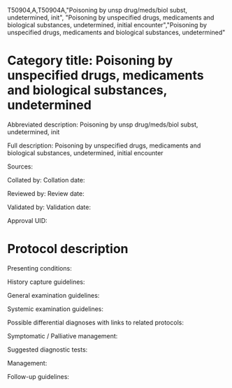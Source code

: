 T50904,A,T50904A,"Poisoning by unsp drug/meds/biol subst, undetermined, init", "Poisoning by unspecified drugs, medicaments and biological substances, undetermined, initial encounter","Poisoning by unspecified drugs, medicaments and biological substances, undetermined"
# Category title: Poisoning by unspecified drugs, medicaments and biological substances, undetermined

Abbreviated description: Poisoning by unsp drug/meds/biol subst, undetermined, init

Full description: Poisoning by unspecified drugs, medicaments and biological substances, undetermined, initial encounter

Sources:

Collated by:
Collation date:

Reviewed by:
Review date:

Validated by:
Validation date:

Approval UID:

# Protocol description

Presenting conditions:

History capture guidelines:

General examination guidelines:

Systemic examination guidelines:

Possible differential diagnoses with links to related protocols:

Symptomatic / Palliative management:

Suggested diagnostic tests:

Management:

Follow-up guidelines:
